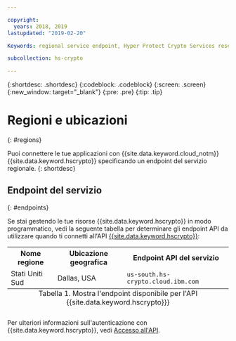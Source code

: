 ```yaml
---

copyright:
  years: 2018, 2019
lastupdated: "2019-02-20"

Keywords: regional service endpoint, Hyper Protect Crypto Services resources, API endpoints

subcollection: hs-crypto

---
```


{:shortdesc: .shortdesc}
{:codeblock: .codeblock}
{:screen: .screen}
{:new_window: target="_blank"}
{:pre: .pre}
{:tip: .tip}

# Regioni e ubicazioni
{: #regions}

Puoi connettere le tue applicazioni con {{site.data.keyword.cloud_notm}} {{site.data.keyword.hscrypto}} specificando un endpoint del servizio regionale.
{: shortdesc}

<!-- ## Available regions
{: #regions}

{{site.data.keyword.hscrypto}} is available in the following regions and locations: -->


## Endpoint del servizio
{: #endpoints}

Se stai gestendo le tue risorse {{site.data.keyword.hscrypto}} in modo programmatico, vedi la seguente tabella per determinare gli endpoint API da utilizzare quando ti connetti all'API [{{site.data.keyword.hscrypto}}](https://cloud.ibm.com/apidocs/hs-crypto):

<table>
    <tr>
        <th>Nome regione</th>
        <th>Ubicazione geografica</th>
        <th>Endpoint API del servizio</th>
    </tr>
  <!--
    <tr>
        <td>Germany</td>
        <td>Frankfurt, Germany</td>
        <td>
            <code></code>
        </td>
    </tr>
    <tr>
        <td>Sydney</td>
        <td>Sydney, Australia</td>
        <td>
            <code></code>
        </td>
    </tr>
    <tr>
        <td>United Kingdom</td>
        <td>London, England</td>
        <td>
            <code></code>
        </td>
    </tr>
    <tr>
        <td>US East</td>
        <td>Washington D.C., US</td>
        <td>
            <code></code>
        </td>
    </tr> -->
    <tr>
        <td>Stati Uniti Sud</td>
        <td>Dallas, USA</td>
        <td>
            <code>us-south.hs-crypto.cloud.ibm.com</code>
        </td>
    </tr>
    <caption style="caption-side:bottom;">Tabella 1. Mostra l'endpoint disponibile per l'API {{site.data.keyword.hscrypto}}}</caption>
</table>

<!--For {{site.data.keyword.hscrypto}} service instances that exist within a Cloud Foundry org or space, use the legacy `https://ibm-key-protect.edge.bluemix.net` endpoint to interact with the {{site.data.keyword.keymanagementserviceshort}} API.
{: tip}-->

Per ulteriori informazioni sull'autenticazione con {{site.data.keyword.hscrypto}}, vedi [Accesso all'API](/docs/services/hs-crypto/access-api.html).
